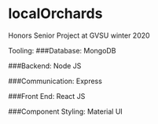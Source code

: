 # localOrchards
Honors Senior Project at GVSU winter 2020


Tooling:
###Database: 
MongoDB

###Backend:
Node JS

###Communication:
Express

###Front End:
React JS

###Component Styling:
Material UI
